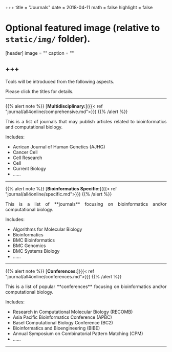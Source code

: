+++
title = "Journals"
date = 2018-04-11
math = false
highlight = false

# Optional featured image (relative to `static/img/` folder).
[header]
image = ""
caption = ""

+++
-----

Tools will be introduced from the following aspects.

Please click the titles for details.

-----
{{% alert note %}}
[**Multidisciplinary:**]({{< ref "journal/all4online/comprehensive.md">}})
{{% /alert %}}

<p align="justify">This is a list of journals that may publish articles related to bioinformatics and computational biology. 

Includes:

* Aerican Journal of Human Genetics (AJHG)
* Cancer Cell
* Cell Research
* Cell
* Current Biology
* ......

-----
{{% alert note %}}
[**Bioinformatics Specific:**]({{< ref "journal/all4online/specific.md">}})
{{% /alert %}}

<p align="justify">This is a list of **journals** focusing on bioinformatics and/or computational biology.

Includes:

* Algorithms for Molecular Biology
* Bioinformatics
* BMC Bioinformatics
* BMC Genomics
* BMC Systems Biology
* ......

-----
{{% alert note %}}
[**Conferences:**]({{< ref "journal/all4online/conferences.md">}})
{{% /alert %}}
<p align="justify">This is a list of popular **conferences** focusing on bioinformatics and/or computational biology.

Includes:

* Research in Computational Molecular Biology (RECOMB)
* Asia Pacific Bioinformatics Conference (APBC)
* Basel Computational Biology Conference (BC2)
* Bioinformatics and Bioengineering (BIBE)
* Annual Symposium on Combinatorial Pattern Matching (CPM)
* ......

-----

